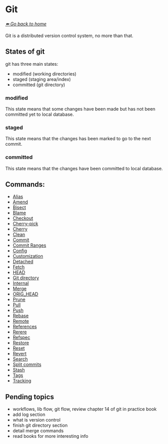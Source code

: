 # Git

*[:arrow_left: Go back to home](../README.md)*

Git is a distributed version control system, no more than that.

## States of git
git has three main states:
- modified (working directories)
- staged (staging area/index)
- committed (git directory)

### modified
This state means that some changes have been made but has not been committed yet to local database.

### staged
This state means that the changes has been marked to go to the next commit.

### committed
This state means that the changes have been committed to local database.

## Commands:

- [Alias](./ALIAS.md)
- [Amend](./AMEND.md)
- [Bisect](./BISECT.md)
- [Blame](./BLAME.md)
- [Checkout](./CHECKOUT.md)
- [Cherry-pick](./CHERRY_PICK.md)
- [Cherry](./CHERRY.md)
- [Clean](./CLEAN.md)
- [Commit](./COMMIT.md)
- [Commit Ranges](./COMMIT_RANGES.md)
- [Config](./CONFIG.md)
- [Customization](./CUSTOMIZATION.md)
- [Detached](./DETACH.md)
- [Fetch](./FETCH.md)
- [HEAD](./HEAD.md)
- [Git directory](./GIT_DIRECTORY.md)
- [Internal](./INTERNAL.md)
- [Merge](./MERGE.md)
- [ORIG_HEAD](./ORIG_HEAD.md)
- [Prune](./PRUNE.md)
- [Pull](./PULL.md)
- [Push](./PUSH.md)
- [Rebase](./REBASE.md)
- [Remote](./REMOTE.md)
- [References](./REFERENCES.md)
- [Rerere](./RERERE.md)
- [Refspec](./REFSPEC.md)
- [Restore](./RESTORE.md)
- [Reset](./RESET.md)
- [Revert](./REVERT.md)
- [Search](./SEARCH.md)
- [Split commits](./SPLIT_COMMIT.md)
- [Stash](./STASH.md)
- [Tags](./TAGS.md)
- [Tracking](./TRACKING.md)

## Pending topics
- workflows, lib flow, git flow, review chapter 14 of git in practice book
- add log section
- what is version control
- finish git directory section
- detail merge commands
- read books for more interesting info